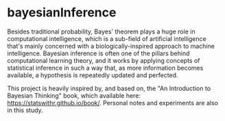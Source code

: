 # bayesianInference

Besides traditional probability, Bayes' theorem plays a huge role in computational intelligence, which is a sub-field of artificial intelligence that's mainly concerned with a biologically-inspired approach to machine intelligence. Bayesian inference is often one of the pillars behind computational learning theory, and it works by applying concepts of statistical inference in such a way that, as more information becomes available, a hypothesis is repeatedly updated and perfected.

This project is heavily inspired by, and based on, the "An Introduction to Bayesian Thinking" book, which available here: https://statswithr.github.io/book/. Personal notes and experiments are also in this study.

